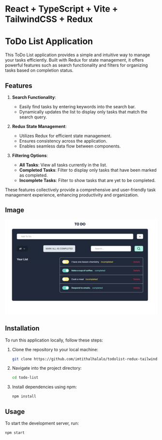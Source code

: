 # React + TypeScript + Vite + TailwindCSS + Redux

# ToDo List Application

This ToDo List application provides a simple and intuitive way to manage your tasks efficiently. Built with Redux for state management, it offers powerful features such as search functionality and filters for organizing tasks based on completion status.

## Features

1. **Search Functionality**: 
    - Easily find tasks by entering keywords into the search bar.
    - Dynamically updates the list to display only tasks that match the search query.

2. **Redux State Management**: 
    - Utilizes Redux for efficient state management.
    - Ensures consistency across the application.
    - Enables seamless data flow between components.

3. **Filtering Options**:
    - **All Tasks**: View all tasks currently in the list.
    - **Completed Tasks**: Filter to display only tasks that have been marked as completed.
    - **Incomplete Tasks**: Filter to show tasks that are yet to be completed.

These features collectively provide a comprehensive and user-friendly task management experience, enhancing productivity and organization.

## Image 
![ToDo List App](https://github.com/imtithalhalalo/todolist-redux-tailwindCSS/blob/main/src/sample.png)

## Installation

To run this application locally, follow these steps:

1. Clone the repository to your local machine:

    ```bash
    git clone https://github.com/imtithalhalalo/todolist-redux-tailwindCSS
    ```

2. Navigate into the project directory:

    ```bash
    cd todo-list
    ```

3. Install dependencies using npm:

    ```bash
    npm install
    ```

## Usage

To start the development server, run:

```bash
npm start

